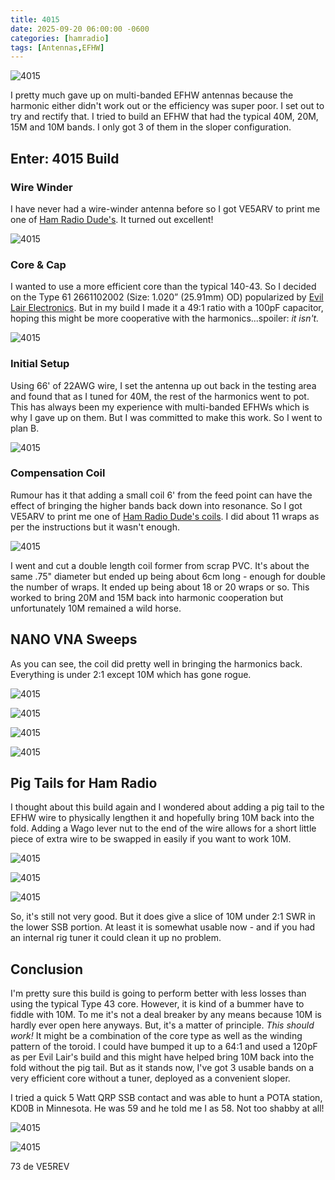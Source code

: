 ```yaml
---
title: 4015
date: 2025-09-20 06:00:00 -0600
categories: [hamradio]
tags: [Antennas,EFHW]
---
```

![4015](./assets/4015/4015-00.webp)

I pretty much gave up on multi-banded EFHW antennas because the harmonic either didn't work out or the efficiency was super poor. I set out to try and rectify that. I tried to build an EFHW that had the typical 40M, 20M, 15M and 10M bands. I only got 3 of them in the sloper configuration.

## Enter: 4015 Build

### Wire Winder

I have never had a wire-winder antenna before so I got VE5ARV to print me one of [Ham Radio Dude's](https://www.thingiverse.com/thing:6572758). It turned out excellent!

![4015](./assets/4015/4015-01.webp)

### Core & Cap

I wanted to use a more efficient core than the typical 140-43. So I decided on the Type 61 2661102002 (Size: 1.020” (25.91mm) OD) popularized by [Evil Lair Electronics](https://youtu.be/0s1kfxzLVXc?si=VsfDtTPfFuo80I5q). But in my build I made it a 49:1 ratio with a 100pF capacitor, hoping this might be more cooperative with the harmonics...spoiler: *it isn't.*

![4015](./assets/4015/4015-02.webp)

### Initial Setup

Using 66' of 22AWG wire, I set the antenna up out back in the testing area and found that as I tuned for 40M, the rest of the harmonics went to pot. This has always been my experience with multi-banded EFHWs which is why I gave up on them. But I was committed to make this work. So I went to plan B.

![4015](./assets/4015/4015-03.webp)

### Compensation Coil

Rumour has it that adding a small coil 6' from the feed point can have the effect of bringing the higher bands back down into resonance. So I got VE5ARV to print me one of [Ham Radio Dude's coils](https://www.thingiverse.com/thing:6530402). I did about 11 wraps as per the instructions but it wasn't enough.

![4015](./assets/4015/4015-04.webp)

I went and cut a double length coil former from scrap PVC. It's about the same .75" diameter but ended up being about 6cm long - enough for double the number of wraps. It ended up being about 18 or 20 wraps or so. This worked to bring 20M and 15M back into harmonic cooperation but unfortunately 10M remained a wild horse.

## NANO VNA Sweeps

As you can see, the coil did pretty well in bringing the harmonics back. Everything is under 2:1 except 10M which has gone rogue. 

![4015](./assets/4015/4015-FINAL.webp)

![4015](./assets/4015/4015-40M.webp)

![4015](./assets/4015/4015-20M.webp)

![4015](./assets/4015/4015-15M.webp)

## Pig Tails for Ham Radio

I thought about this build again and I wondered about adding a pig tail to the EFHW wire to physically lengthen it and hopefully bring 10M back into the fold. Adding a Wago lever nut to the end of the wire allows for a short little piece of extra wire to be swapped in easily if you want to work 10M.

![4015](./assets/4015/4015-06.webp)

![4015](./assets/4015/4015-07.webp)

![4015](./assets/4015/4015-10M.webp)

So, it's still not very good. But it does give a slice of 10M under 2:1 SWR in the lower SSB portion. At least it is somewhat usable now - and if you had an internal rig tuner it could clean it up no problem.

## Conclusion

I'm pretty sure this build is going to perform better with less losses than using the typical Type 43 core. However, it is kind of a bummer have to fiddle with 10M. To me it's not a deal breaker by any means because 10M is hardly ever open here anyways. But, it's a matter of principle. *This should work!* It might be a combination of the core type as well as the winding pattern of the toroid. I could have bumped it up to a 64:1 and used a 120pF as per Evil Lair's build and this might have helped bring 10M back into the fold without the pig tail. But as it stands now, I've got 3 usable bands on a very efficient core without a tuner, deployed as a convenient sloper. 

I tried a quick 5 Watt QRP SSB contact and was able to hunt a POTA station, KD0B in Minnesota. He was 59 and he told me I as 58. Not too shabby at all!

![4015](./assets/4015/4015-08.webp)

![4015](./assets/4015/4015-05.webp)

73 de VE5REV



